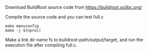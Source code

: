 Download BuildRoot source code from https://buildroot.uclibc.org/

Compile the source code and you can test full.c
```shell
make menuconfig
make -j $(nproc)
```
Make a link dir name fs to buildroot-path/output/target, and run the execution file after compiling full.c.
